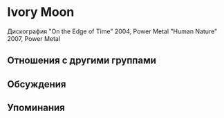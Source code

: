 # Ivory Moon

Дискография
"On the Edge of Time" 2004, Power Metal
"Human Nature" 2007, Power Metal

## Отношения с другими группами


## Обсуждения


## Упоминания

